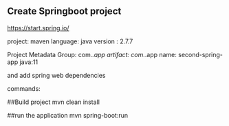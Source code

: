 ## Create Springboot project
https://start.spring.io/

project: maven
language: java
version : 2.7.7

Project Metadata
Group: com._.app
artifact: com._.app
name: second-spring-app
java:11


and add spring web dependencies

commands:

##Build project 
  mvn clean install

##run the application
  mvn spring-boot:run